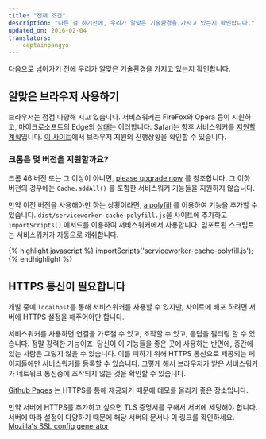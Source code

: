 ```yaml
---
title: "전제 조건"
description: "다른 걸 하기전에, 우리가 알맞은 기술환경을 가지고 있는지 확인합니다."
updated_on: 2016-02-04
translators:
  - captainpangyo
---
```


<p class="intro">
다음으로 넘어가기 전에 우리가 알맞은 기술환경을 가지고 있는지 확인합니다.
</p>

## 알맞은 브라우저 사용하기

브라우저는 점점 다양해 지고 있습니다. 서비스워커는 FireFox와 Opera 등이 지원하고,
마이크로소프트의 Edge의 [상태](https://dev.windows.com/en-us/microsoft-edge/platform/status/serviceworker)는 이러합니다.
Safari는 향후 서비스워커를 [지원할 계획](https://trac.webkit.org/wiki/FiveYearPlanFall2015)입니다.
[이 사이트](https://trac.webkit.org/wiki/FiveYearPlanFall2015)에서 브라우저 지원의 진행상황을 확인할 수 있습니다.

### 크롬은 몇 버전을 지원할까요?

크롬 46 버전 또는 그 이상이 아니면, [please upgrade now](https://support.google.com/chrome/answer/95414) 를 참조합니다.
그 이하 버전의 경우에는 `Cache.addAll()` 를 포함한 서비스워커 기능들을 지원하지 않습니다.

만약 이전 버전을 사용해야만 하는 상황이라면, [a polyfill](https://github.com/coonsta/cache-polyfill) 를 이용하여
기능을 추가할 수 있습니다. `dist/serviceworker-cache-polyfill.js`을 사이트에 추가하고 `importScripts()` 메서드를 이용하여
서비스워커에서 사용합니다. 임포트된 스크립트는 서비스워커가 자동으로 캐쉬합니다.

{% highlight javascript %}
importScripts('serviceworker-cache-polyfill.js');
{% endhighlight %}

## HTTPS 통신이 필요합니다

개발 중에 `localhost`를 통해 서비스워커를 사용할 수 있지만,
사이트에 배포 하려면 서버에 HTTPS 설정을 해주어야만 합니다.

서비스워커를 사용하면 연결을 가로챌 수 있고, 조작할 수 있고, 응답을 필터링 할 수 있습니다.
정말 강력한 기능이죠. 당신이 이 기능들을 좋은 곳에 사용하는 반면에, 중간에 있는 사람은 그렇지 않을 수 있습니다.
이를 피하기 위해 HTTPS 통신으로 제공되는 페이지들에만 서비스워커를 등록할 수 있습니다.
그렇게 해서 브라우저가 받은 서비스워커가 네트워크 통신중에 조작되지 않는 것을 확인할 수 있습니다.

[Github Pages](https://pages.github.com/) 는 HTTPS를 통해 제공되기 때문에 데모를 올리기 좋은 장소입니다.

만약 서버에 HTTPS를 추가하고 싶으면 TLS 증명서를 구해서 서버에 세팅해야 합니다.
서버에 따라 설정이 다양하기 때문에 해당 서버의 문서나 이 링크를 확인하세요. [Mozilla's SSL config generator](https://mozilla.github.io/server-side-tls/ssl-config-generator/)
